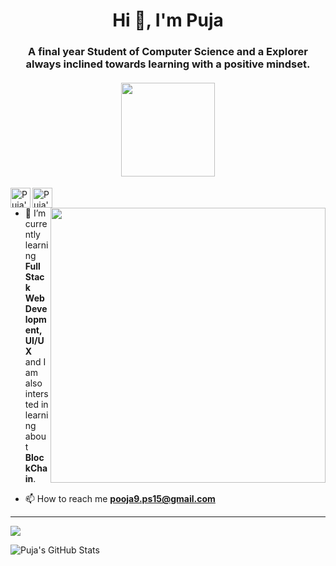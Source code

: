 <h1 align="center">Hi 👋, I'm Puja</h1>
<h3 align="center">A final year Student of Computer Science and a Explorer always inclined towards learning with a positive mindset.
</h3>
<h4 align="center"><img src="https://camo.githubusercontent.com/f753f9ba5f9bf387655f29e59de128b7ceba29a6a5a59113c789ccd4ca944d32/68747470733a2f2f74686570726163746963616c6465762e73332e616d617a6f6e6177732e636f6d2f75706c6f6164732f757365722f70726f66696c655f696d6167652f33313034372f61663135336364362d393939342d346136382d383366342d3864646633653133663062662e6a7067" alt="" width="150"> </h4>
<a href="https://www.linkedin.com/in/kumari-puja99/">
  <img align="left" alt="Puja's's LinkedIn" width="32px" src="https://cdn.jsdelivr.net/npm/simple-icons@v3/icons/linkedin.svg" />
</a>

<a href="https://twitter.com/PoojaSi80840634">
  <img align="left" alt="Puja's Twitter" width="32px" src="https://cdn.jsdelivr.net/npm/simple-icons@3.2.0/icons/twitter.svg" />
</a>

<img src="https://miro.medium.com/max/1600/0*K2WLMTExLyida7OR.gif" width="440" align='right'>

<br/>

- 🌱 I’m currently learning **Full Stack Web Development,** **UI/UX** and I am also intersted in learning about **BlockChain**. 

- 📫 How to reach me **pooja9.ps15@gmail.com**

------
<IMG SRC="https://github-readme-stats.vercel.app/api/top-langs/?username=Puja-Kumari-909&theme=blue-green&&layout=compact">
 
 <br/> 
  
![Puja's GitHub Stats](https://github-readme-stats.vercel.app/api?username=Puja-Kumari-909&hide=[%22issues%22,%22contribs%22]&show_icons=true&title_color=fff&icon_color=79ff97&text_color=9f9f9f&bg_color=151515)
  
